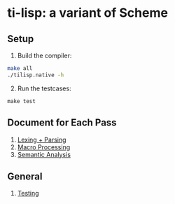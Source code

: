 # ti-lisp: a variant of Scheme 

## Setup

1. Build the compiler:

```sh
make all
./tilisp.native -h
```

2. Run the testcases:

```
make test
```

## Document for Each Pass

1. [Lexing + Parsing](parsing.md)
2. [Macro Processing](macro.md)
3. [Semantic Analysis](semant.md)

## General

1. [Testing](testing.md)
